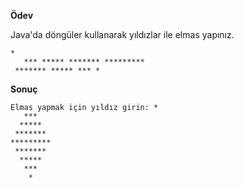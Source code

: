 **Ödev**

Java'da döngüler kullanarak yıldızlar ile elmas yapınız.

```
*
   *** ***** ******* *********
 ******* ***** *** *
```

**Sonuç**

```
Elmas yapmak için yıldız girin: *
   ***
  *****
 *******
*********
 *******
  *****
   ***
    *
     
```